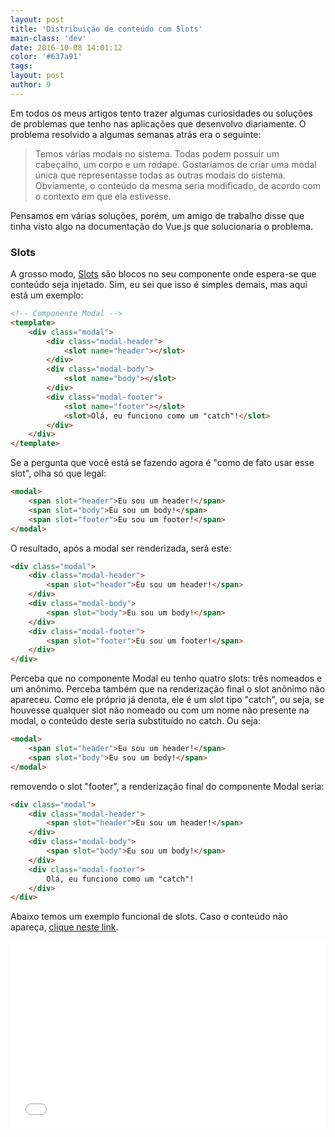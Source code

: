 ```yaml
---
layout: post
title: 'Distribuição de conteúdo com Slots'
main-class: 'dev'
date: 2016-10-08 14:01:12 
color: '#637a91'
tags: 
layout: post
author: 9
---
```


Em todos os meus artigos tento trazer algumas curiosidades ou soluções de problemas que tenho nas aplicações que desenvolvo diariamente. O problema resolvido a algumas semanas atrás era o seguinte: 

> Temos várias modais no sistema. Todas podem possuir um cabeçalho, um corpo e um rodapé. Gostaríamos de criar uma modal única que representasse todas as outras modais do sistema. Obviamente, o conteúdo da mesma seria modificado, de acordo com o contexto em que ela estivesse.

Pensamos em várias soluções, porém, um amigo de trabalho disse que tinha visto algo na documentação do Vue.js que solucionaria o problema. 

### Slots

A grosso modo, [Slots](http://vuejs.org/guide/components.html#Content-Distribution-with-Slots) são blocos no seu componente onde espera-se que conteúdo seja injetado. Sim, eu sei que isso é simples demais, mas aqui está um exemplo:
```html
<!-- Componente Modal -->
<template>
    <div class="modal">
        <div class="modal-header">
            <slot name="header"></slot>
        </div>
        <div class="modal-body">
            <slot name="body"></slot>
        </div>
        <div class="modal-footer">
            <slot name="footer"></slot>
            <slot>Olá, eu funciono como um "catch"!</slot>
        </div>
    </div>
</template>
```

Se a pergunta que você está se fazendo agora é "como de fato usar esse slot", olha só que legal:

```html
<modal>
    <span slot="header">Eu sou um header!</span>
    <span slot="body">Eu sou um body!</span>
    <span slot="footer">Eu sou um footer!</span>
</modal>
```

O resultado, após a modal ser renderizada, será este:

```html
<div class="modal">
    <div class="modal-header">
        <span slot="header">Eu sou um header!</span>
    </div>
    <div class="modal-body">
        <span slot="body">Eu sou um body!</span>
    </div>
    <div class="modal-footer">
        <span slot="footer">Eu sou um footer!</span>
    </div>
</div>
```

Perceba que no componente Modal eu tenho quatro slots: três nomeados e um anônimo. Perceba também que na renderização final o slot anônimo não apareceu. Como ele próprio já denota, ele é um slot tipo "catch", ou seja, se houvesse qualquer slot não nomeado ou com um nome não presente na modal, o conteúdo deste seria substituído no catch. Ou seja:

```html
<modal>
    <span slot="header">Eu sou um header!</span>
    <span slot="body">Eu sou um body!</span>
</modal>
```

removendo o slot "footer", a renderização final do componente Modal seria:
```html
<div class="modal">
    <div class="modal-header">
        <span slot="header">Eu sou um header!</span>
    </div>
    <div class="modal-body">
        <span slot="body">Eu sou um body!</span>
    </div>
    <div class="modal-footer">
        Olá, eu funciono como um "catch"!
    </div>
</div>
```

Abaixo temos um exemplo funcional de slots. Caso o conteúdo não apareça, [clique neste link](https://jsfiddle.net/pablohpsilva/ws2vohpu/2/).

<iframe width="100%" height="300" src="//jsfiddle.net/pablohpsilva/ws2vohpu/2/embedded/js,html,css,result/dark/" allowfullscreen="allowfullscreen" frameborder="0"></iframe>
